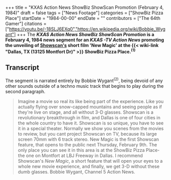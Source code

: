 +++
title = "KXAS Action News ShowBiz ShowScan Promotion (February 4, 1984)"
draft = false
tags = ["News Footage"]
categories = ["ShowBiz Pizza Place"]
startDate = "1984-00-00"
endDate = ""
contributors = ["The 64th Gamer"]
citations = ["https://youtu.be/-18SLJ6EXq0","https://en.wikipedia.org/wiki/Bobbie_Wygant"]
+++
The ***KXAS Action News ShowBiz ShowScan Promotion* is a February 4, 1984 news segment for an *KXAS -TV Action News* promoting the unveiling of [Showscan's](https://en.wikipedia.org/wiki/Showscan) short film 'New Magic' at the {{< wiki-link "Dallas, TX (13125 Montfort Dr)" >}} ShowBiz Pizza Place.<sup>(1)</sup>**

## Transcript

The segment is narrated entirely by Bobbie Wygant<sup>(2)</sup>, being devoid of any other sounds outside of a techno music track that begins to play during the second paragraph.

> Imagine a movie so real its like being part of the experience. Like you actually flying over snow-capped mountains and seeing people as if they're live on stage, and all without 3-D glasses.
> Showscan is a revolutionary breakthrough in film, and Dallas is one of four cities in the whole country to have it. Showscan is so unique, you have to see it in a special theater. Normally we show you scenes from the movies to review, but you cant project Showscan on TV, because its large screen 70mm with 6 track stereo. New Magic is the first Showscan feature, that opens to the public next Thursday, February 9th. The only place you can see it in this area is at the ShowBiz Pizza Place- the one on Montfort at LBJ Freeway in Dallas.
> I recommend Showscan's *New Magic*, a short feature that will open your eyes to a whole new movie experience, and finally, we get 3-D without these dumb glasses. Bobbie Wygant, Channel 5 Action News.
